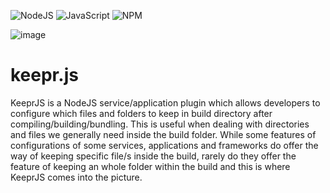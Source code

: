 ![NodeJS](https://img.shields.io/badge/node.js-6DA55F?style=for-the-badge&logo=node.js&logoColor=white)
![JavaScript](https://img.shields.io/badge/javascript-%23323330.svg?style=for-the-badge&logo=javascript&logoColor=%23F7DF1E)
![NPM](https://img.shields.io/badge/NPM-%23000000.svg?style=for-the-badge&logo=npm&logoColor=white)

![image](https://github.com/user-attachments/assets/51139750-5723-4caf-af02-aae634cdd386)

# keepr.js

KeeprJS is a NodeJS service/application plugin which allows developers to configure which files and folders to keep in build directory after compiling/building/bundling. This is useful when dealing with directories and files we generally need inside the build folder. While some features of configurations of some services, applications and frameworks do offer the way of keeping specific file/s inside the build, rarely do they offer the feature of keeping an whole folder within the build and this is where KeeprJS comes into the picture.
